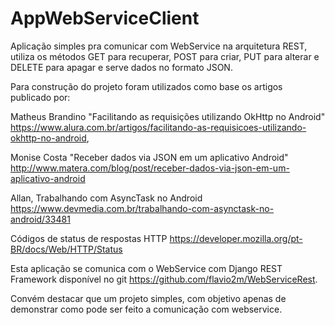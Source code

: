 # AppWebServiceClient

Aplicação simples pra comunicar com WebService na arquitetura REST, utiliza os métodos GET para recuperar, POST para criar, PUT para alterar e DELETE para apagar e serve dados no formato JSON.

Para construção do projeto foram utilizados como base os artigos publicado por:

Matheus Brandino "Facilitando as requisições utilizando OkHttp no Android" <https://www.alura.com.br/artigos/facilitando-as-requisicoes-utilizando-okhttp-no-android>,

Monise Costa "Receber dados via JSON em um aplicativo Android" <http://www.matera.com/blog/post/receber-dados-via-json-em-um-aplicativo-android>

Allan, Trabalhando com AsyncTask no Android <https://www.devmedia.com.br/trabalhando-com-asynctask-no-android/33481>

Códigos de status de respostas HTTP <https://developer.mozilla.org/pt-BR/docs/Web/HTTP/Status>

Esta aplicação se comunica com o WebService com Django REST Framework disponível no git <https://github.com/flavio2m/WebServiceRest>.

Convém destacar que um projeto simples, com objetivo apenas de demonstrar como pode ser feito a comunicação com webservice.
